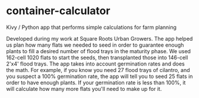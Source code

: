 # container-calculator
Kivy / Python app that performs simple calculations for farm planning

Developed during my work at Square Roots Urban Growers.  The app helped us plan how many flats we needed to seed in order to guarantee enough plants to fill a desired number of flood trays in the maturity phase.  We used 162-cell 1020 flats to start the seeds, then transplanted those into 146-cell 2'x4' flood trays.  The app takes into account germination rates and does the math.  For example, if you know you need 27 flood trays of cilantro, and you suspect a 100% germination rate, the app will tell you to seed 25 flats in order to have enough plants.  If your germination rate is less than 100%, it will calculate how many more flats you'll need to make up for it.
